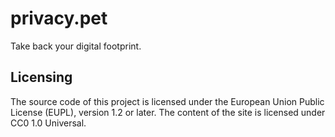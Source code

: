 # privacy.pet

Take back your digital footprint.

## Licensing

The source code of this project is licensed under the European Union Public License (EUPL), version 1.2 or later. The content of the site is licensed under CC0 1.0 Universal.